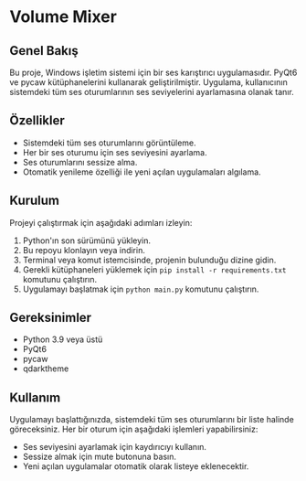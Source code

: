 # Volume Mixer

## Genel Bakış
Bu proje, Windows işletim sistemi için bir ses karıştırıcı uygulamasıdır. PyQt6 ve pycaw kütüphanelerini kullanarak geliştirilmiştir. Uygulama, kullanıcının sistemdeki tüm ses oturumlarının ses seviyelerini ayarlamasına olanak tanır.

## Özellikler
- Sistemdeki tüm ses oturumlarını görüntüleme.
- Her bir ses oturumu için ses seviyesini ayarlama.
- Ses oturumlarını sessize alma.
- Otomatik yenileme özelliği ile yeni açılan uygulamaları algılama.

## Kurulum
Projeyi çalıştırmak için aşağıdaki adımları izleyin:

1. Python'ın son sürümünü yükleyin.
2. Bu repoyu klonlayın veya indirin.
3. Terminal veya komut istemcisinde, projenin bulunduğu dizine gidin.
4. Gerekli kütüphaneleri yüklemek için `pip install -r requirements.txt` komutunu çalıştırın.
5. Uygulamayı başlatmak için `python main.py` komutunu çalıştırın.

## Gereksinimler
- Python 3.9 veya üstü
- PyQt6
- pycaw
- qdarktheme

## Kullanım
Uygulamayı başlattığınızda, sistemdeki tüm ses oturumlarını bir liste halinde göreceksiniz. Her bir oturum için aşağıdaki işlemleri yapabilirsiniz:

- Ses seviyesini ayarlamak için kaydırıcıyı kullanın.
- Sessize almak için mute butonuna basın.
- Yeni açılan uygulamalar otomatik olarak listeye eklenecektir.

